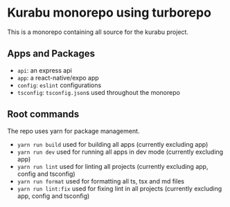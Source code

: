 # Kurabu monorepo using turborepo

This is a monorepo containing all source for the kurabu project.

## Apps and Packages

-   `api`: an express api
-   `app`: a react-native/expo app
-   `config`: `eslint` configurations
-   `tsconfig`: `tsconfig.json`s used throughout the monorepo

## Root commands

The repo uses yarn for package management.

-   `yarn run build` used for building all apps (currently excluding app)
-   `yarn run dev` used for running all apps in dev mode (currently excluding app)
-   `yarn run lint` used for linting all projects (currently excluding app, config and tsconfig)
-   `yarn run format` used for formatting all ts, tsx and md files
-   `yarn run lint:fix` used for fixing lint in all projects (currently excluding app, config and tsconfig)
